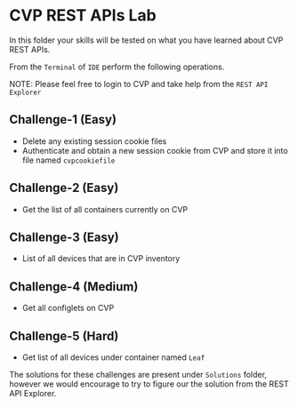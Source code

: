 # CVP REST APIs Lab

In this folder your skills will be tested on what you have learned about CVP REST APIs.

From the `Terminal` of `IDE` perform the following operations.

NOTE: Please feel free to login to CVP and take help from the `REST API Explorer`

## Challenge-1 (Easy)

- Delete any existing session cookie files
- Authenticate and obtain a new session cookie from CVP and store it into file named `cvpcookiefile`

## Challenge-2 (Easy)

- Get the list of all containers currently on CVP

## Challenge-3 (Easy)

- List of all devices that are in CVP inventory

## Challenge-4 (Medium)

- Get all configlets on CVP

## Challenge-5 (Hard)

- Get list of all devices under container named `Leaf`

The solutions for these challenges are present under `Solutions` folder, however we would encourage to try to figure our the solution from the REST API Explorer.
